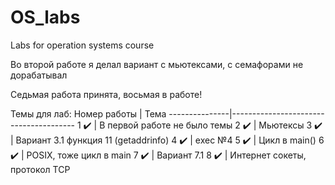 # OS_labs
Labs for operation systems course

Во второй работе я делал вариант с мьютексами, с семафорами не дорабатывал

Седьмая работа принята, восьмая в работе!


Темы для лаб:
Номер работы   | Тема
---------------|---------------------------------------
1      ✔️      | В первой работе не было темы
2      ✔️      | Мьютексы
3      ✔️      | Вариант 3.1 функция 11 (getaddrinfo)
4      ✔️      | exec №4
5      ✔️      | Цикл в main()
6      ✔️      | POSIX, тоже цикл в main
7      ✔️      | Вариант 7.1
8     ✔️       | Интернет сокеты, протокол TCP
